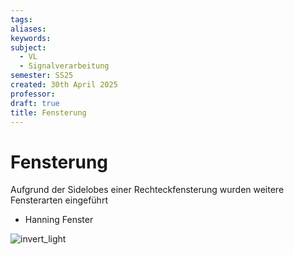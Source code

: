 ```yaml
---
tags: 
aliases: 
keywords: 
subject:
  - VL
  - Signalverarbeitung
semester: SS25
created: 30th April 2025
professor:
draft: true
title: Fensterung
---
```



# Fensterung

Aufgrund der Sidelobes einer Rechteckfensterung wurden weitere Fensterarten eingeführt

- Hanning Fenster


![invert_light](assets/Einschaltsignal_Lobes.png)